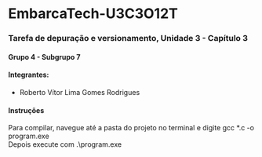 # EmbarcaTech-U3C3O12T
### Tarefa de depuração e versionamento, Unidade 3 - Capítulo 3
#### Grupo 4 - Subgrupo 7
#### Integrantes:
* Roberto Vítor Lima Gomes Rodrigues


#### Instruções
Para compilar, navegue até a pasta do projeto no terminal e digite gcc *.c -o program.exe\
Depois execute com .\program.exe

